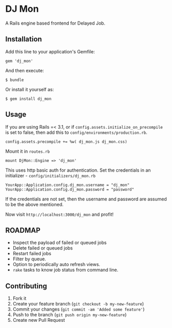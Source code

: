 # DJ Mon

A Rails engine based frontend for Delayed Job.

## Installation

Add this line to your application's Gemfile:

    gem 'dj_mon'

And then execute:

    $ bundle

Or install it yourself as:

    $ gem install dj_mon

## Usage

If you are using Rails =< 3.1, or if `config.assets.initialize_on_precompile` is set to false, then add this to `config/environments/production.rb`.

    config.assets.precompile += %w( dj_mon.js dj_mon.css)

Mount it in `routes.rb`

    mount DjMon::Engine => 'dj_mon'

This uses http basic auth for authentication. Set the credentials in an initializer - `config/initializers/dj_mon.rb`

    YourApp::Application.config.dj_mon.username = "dj_mon"
    YourApp::Application.config.dj_mon.password = "password"
    
If the credentials are not set, then the username and password are assumed to be the above mentioned.
  
Now visit `http://localhost:3000/dj_mon` and profit!

## ROADMAP
* Inspect the payload of failed or queued jobs
* Delete failed or queued jobs
* Restart failed jobs
* Filter by queue.
* Option to periodically auto refresh views.
* `rake` tasks to know job status from command line.
  

## Contributing

1. Fork it
2. Create your feature branch (`git checkout -b my-new-feature`)
3. Commit your changes (`git commit -am 'Added some feature'`)
4. Push to the branch (`git push origin my-new-feature`)
5. Create new Pull Request